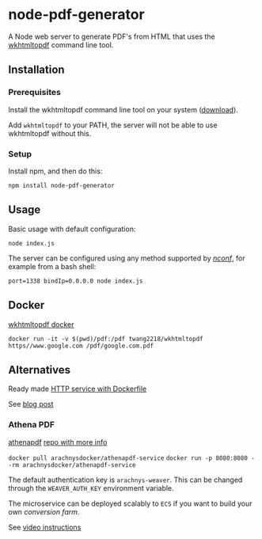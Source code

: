 node-pdf-generator
==================

A Node web server to generate PDF's from HTML that uses the [wkhtmltopdf](http://code.google.com/p/wkhtmltopdf/) command line tool.

## Installation

### Prerequisites

Install the wkhtmltopdf command line tool on your system ([download](http://code.google.com/p/wkhtmltopdf/downloads/list)).  

Add `wkhtmltopdf` to your PATH, the server will not be able to use wkhtmltopdf without this.

### Setup

Install npm, and then do this:

    npm install node-pdf-generator


## Usage

Basic usage with default configuration:

    node index.js

The server can be configured using any method supported by [*nconf*](https://npmjs.org/package/nconf), for example from a bash shell:

    port=1338 bindIp=0.0.0.0 node index.js

## Docker

[wkhtmltopdf docker](https://hub.docker.com/r/twang2218/wkhtmltopdf/)

`docker run -it -v $(pwd)/pdf:/pdf twang2218/wkhtmltopdf https//www.google.com /pdf/google.com.pdf`

## Alternatives

Ready made [HTTP service with Dockerfile](https://github.com/prakashpp/wkhtmltopdf-docker-http)

See [blog post](http://www.prakashpandey.in/2015/Sep/13/dockerize-wkhtmltopdf-http-service.html)

### Athena PDF

[athenapdf](http://www.athenapdf.com/) [repo with more info](https://github.com/arachnys/athenapdf)

`docker pull arachnysdocker/athenapdf-service`
`docker run -p 8080:8080 --rm arachnysdocker/athenapdf-service`

The default authentication key is `arachnys-weaver`. This can be changed through the `WEAVER_AUTH_KEY` environment variable.

The microservice can be deployed scalably to `ECS` if you want to build your own *conversion farm*.

See [video instructions](https://asciinema.org/a/41247)


